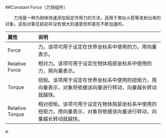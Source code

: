 ##Constant Force（力场组件）

&emsp;&emsp;力场是一种为刚体快速添加恒定作用力的方法，适用于类似火箭等发射出来的对象，这些对象在起初并没有很大的速度但却是在不断加速的。

|属性|说明|
|:--|:--|
|Force|力。该项可用于设定在世界坐标系中使用的力，用向量表示。|
|Relative Force|相对力。该项可用于设定在物体局部坐标系中使用的力，用向量表示。|
|Torque|扭矩。该项用于设定在世界坐标系中使用的扭矩力，用向量表示，对象将依据该向量进行转动，向量越长转动就越快。|
|Relative Torque|相对扭矩。该项可用于设定在物体局部坐标系中使用的扭矩力，用向量表示，对象将依据该向量进行转动，向量越长转动就越快。|

🔚